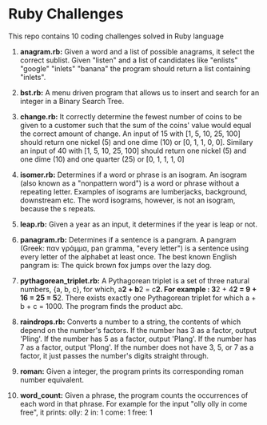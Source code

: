 # Ruby Challenges

This repo contains 10 coding challenges solved in Ruby language 

1) **anagram.rb:**  Given a word and a list of possible anagrams, it select the correct sublist. Given "listen" and a list of candidates like "enlists" "google" "inlets" "banana" the program should return a list containing "inlets". 

2) **bst.rb:** A menu driven program that allows us to insert and search for an integer in a Binary Search Tree. 

3) **change.rb:** It correctly determine the fewest number of coins to be given to a customer such that the sum of the coins' value would equal the correct amount of change. An input of 15 with [1, 5, 10, 25, 100] should return one nickel (5) and one dime (10) or [0, 1, 1, 0, 0]. Similary an input of 40 with [1, 5, 10, 25, 100] should return one nickel (5) and one dime (10) and one quarter (25) or [0, 1, 1, 1, 0] 

4) **isomer.rb:** Determines if a word or phrase is an isogram. An isogram (also known as a "nonpattern word") is a word or phrase without a repeating letter. Examples of isograms are lumberjacks, background, downstream etc. The word isograms, however, is not an isogram, because the s repeats. 

5) **leap.rb:** Given a year as an input, it determines if the year is leap or not. 

6) **panagram.rb:** Determines if a sentence is a pangram. A pangram (Greek: παν γράμμα, pan gramma, "every letter") is a sentence using every letter of the alphabet at least once. The best known English pangram is: The quick brown fox jumps over the lazy dog. 

7) **pythagorean_triplet.rb:** A Pythagorean triplet is a set of three natural numbers, {a, b, c}, for which, a**2 + b**2 = c**2. For example : 3**2 + 4**2 = 9 + 16 = 25 = 5**2. There exists exactly one Pythagorean triplet for which a + b + c = 1000. The program finds the product a*b*c. 

8) **raindrops.rb:** Converts a number to a string, the contents of which depend on the number's factors. If the number has 3 as a factor, output 'Pling'. If the number has 5 as a factor, output 'Plang'. If the number has 7 as a factor, output 'Plong'. If the number does not have 3, 5, or 7 as a factor, it just passes the number's digits straight through. 

9) **roman:** Given a integer, the program prints its corresponding roman number equivalent. 

10) **word_count:** Given a phrase, the program counts the occurrences of each word in that phrase. For example for the input "olly olly in come free", it prints: 
olly: 2 
in: 1 
come: 1 
free: 1 
 
